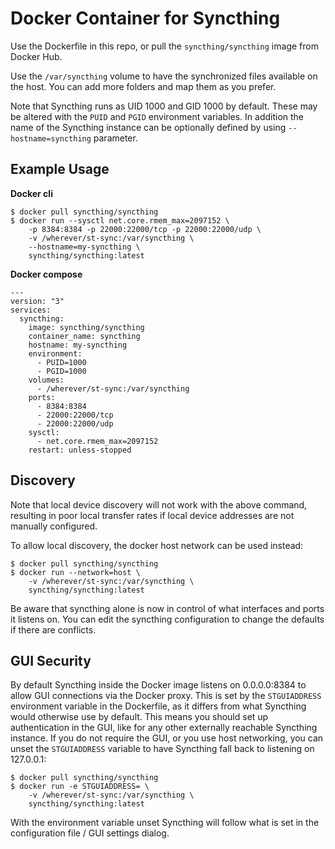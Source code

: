 # Docker Container for Syncthing

Use the Dockerfile in this repo, or pull the `syncthing/syncthing` image
from Docker Hub.

Use the `/var/syncthing` volume to have the synchronized files available on the
host. You can add more folders and map them as you prefer.

Note that Syncthing runs as UID 1000 and GID 1000 by default. These may be
altered with the ``PUID`` and ``PGID`` environment variables. In addition
the name of the Syncthing instance can be optionally defined by using
``--hostname=syncthing`` parameter.

## Example Usage

**Docker cli**
```
$ docker pull syncthing/syncthing
$ docker run --sysctl net.core.rmem_max=2097152 \
    -p 8384:8384 -p 22000:22000/tcp -p 22000:22000/udp \
    -v /wherever/st-sync:/var/syncthing \
    --hostname=my-syncthing \
    syncthing/syncthing:latest
```

**Docker compose**
```
---
version: "3"
services:
  syncthing:
    image: syncthing/syncthing
    container_name: syncthing
    hostname: my-syncthing
    environment:
      - PUID=1000
      - PGID=1000
    volumes:
      - /wherever/st-sync:/var/syncthing
    ports:
      - 8384:8384
      - 22000:22000/tcp
      - 22000:22000/udp
    sysctl:
      - net.core.rmem_max=2097152
    restart: unless-stopped
```

## Discovery

Note that local device discovery will not work with the above command,
resulting in poor local transfer rates if local device addresses are not
manually configured.

To allow local discovery, the docker host network can be used instead:

```
$ docker pull syncthing/syncthing
$ docker run --network=host \
    -v /wherever/st-sync:/var/syncthing \
    syncthing/syncthing:latest
```

Be aware that syncthing alone is now in control of what interfaces and ports it
listens on. You can edit the syncthing configuration to change the defaults if
there are conflicts.

## GUI Security

By default Syncthing inside the Docker image listens on 0.0.0.0:8384 to
allow GUI connections via the Docker proxy. This is set by the
`STGUIADDRESS` environment variable in the Dockerfile, as it differs from
what Syncthing would otherwise use by default. This means you should set up
authentication in the GUI, like for any other externally reachable Syncthing
instance. If you do not require the GUI, or you use host networking, you can
unset the `STGUIADDRESS` variable to have Syncthing fall back to listening
on 127.0.0.1:

```
$ docker pull syncthing/syncthing
$ docker run -e STGUIADDRESS= \
    -v /wherever/st-sync:/var/syncthing \
    syncthing/syncthing:latest
```

With the environment variable unset Syncthing will follow what is set in the
configuration file / GUI settings dialog.
